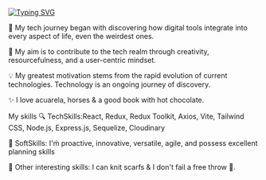 [![Typing SVG](https://readme-typing-svg.herokuapp.com?font=Raleway&pause=1000&center=true&vCenter=true&random=false&width=435&lines=%C2%A1Hola!+Soy+Nicolas+%F0%9F%99%8C;Desarrollador+Web+Full+Stack+)](https://git.io/typing-svg)

🚀 My tech journey began with discovering how digital tools integrate into every aspect of life, even the weirdest ones.

🌟 My aim is to contribute to the tech realm through creativity, resourcefulness, and a user-centric mindset.

💡 My greatest motivation stems from the rapid evolution of current technologies. Technology is an ongoing journey of discovery.

✨ I love acuarela, horses & a good book with hot chocolate.

 My skills
🔍 TechSkills:React, Redux, Redux Toolkit, Axios, Vite, Tailwind CSS, Node.js, Express.js, Sequelize, Cloudinary

🤝 SoftSkills: I'ḿ proactive, innovative, versatile, agile, and possess excellent planning skills

🎯 Other interesting skills: I can knit scarfs & I don't fail a free throw 🏀.
